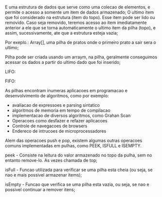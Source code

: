 E uma estrutura de dados que serve como uma colecao de elementos, e permite o acesso a somente um item
de dados armazenado; O ultimo item que foi considerado na estrutura (item do topo). Esse item pode ser
lido ou removido. Caso seja removido, teremos acesso ao item imediatamente anterior a ele que se torna
automaticamente o ultimo item da pilha (topo), e assim, sucessivamente, ate que a estrutura esteja vazia;

Por exeplo.: Array[], uma pilha de pratos onde o primeiro prato a sair sera o ultimo;

Pilha pode ser criada usando um arraym, na pilha, geralmente conseguimos acessar os dados a partir do 
ultimo dado que foi inserido;

LIFO:

FIFO:

As pilhas encontram inumeras aplicacoes em programacao e desenvolvimento de algoritmos, como por exemplo:

- avaliacao de expressoes e parsing sintatico
- algoritmos de memoria em tempo de compilacao
- implementacao de diversos algoritmos, como Grahan Scan
- Operacoes como desfazer e refazer aplicacoes
- Controle de navegacoes de browsers
- Endereco de intrucoes de microprocessadores


Alem das operacoes push e pop, existem algumas outras operacoes comuns implementadas em pulhas, como PEEK,
ISFULL e ISEMPTY.

peek - Consiste na leitura do valor armazenado no topo da pulha, sem no entanto remove-lo. As vezes chamada
de top;

isFull - Funcao utilizada para verificar se uma pilha esta cheia (ou seja, se nao e mais possivel armazenar
items);

isEmpty - Funcao que verifica se uma pilha esta vazia, ou seja, se nao e possivel continuar a remover itens;